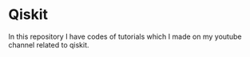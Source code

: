 # Qiskit
In this repository I have codes of tutorials which I made on my youtube channel related to qiskit.
